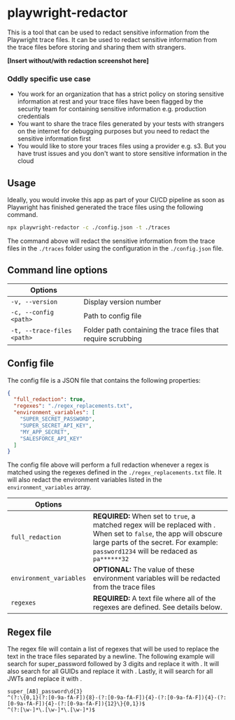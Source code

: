 # playwright-redactor

This is a tool that can be used to redact sensitive information from the Playwright trace files. It can be used to redact sensitive information from the trace files before storing and sharing them with strangers.

**[Insert without/with redaction screenshot here]**

### Oddly specific use case

* You work for an organization that has a strict policy on storing sensitive information at rest and your trace files have been flagged by the security team for containing sensitive information e.g. production credentials
* You want to share the trace files generated by your tests with strangers on the internet for debugging purposes but you need to redact the sensitive information first
* You would like to store your traces files using a provider e.g. s3. But you have trust issues and you don't want to store sensitive information in the cloud

## Usage

Ideally, you would invoke this app as part of your CI/CD pipeline as soon as Playwright has finished generated the trace files using the following command.

```bash
npx playwright-redactor -c ./config.json -t ./traces
```

The command above will redact the sensitive information from the trace files in the `./traces` folder using the configuration in the `./config.json` file.

## Command line options

| Options  |          |
| -------- | -------- |
| `-v, --version`   | Display version number   |
|`-c, --config <path>`   | Path to config file  |
|`-t, --trace-files <path>`   | Folder path containing the trace files that require scrubbing  |


## Config file

The config file is a JSON file that contains the following properties:

```json
{
  "full_redaction": true,
  "regexes": "./regex_replacements.txt",
  "environment_variables": [
    "SUPER_SECRET_PASSWORD",
    "SUPER_SECRET_API_KEY",
    "MY_APP_SECRET",
    "SALESFORCE_API_KEY"
  ]
}
```

The config file above will perform a full redaction whenever a regex is matched using the regexes defined in the `./regex_replacements.txt` file. It will also redact the environment variables listed in the `environment_variables` array.

| Options  |          |
| -------- | -------- |
| `full_redaction`   | **REQUIRED:** When set to `true`, a matched regex will be replaced with <REDACTED>. When set to `false`, the app will obscure large parts of the secret. For example: `password1234` will be redaced as `pa******32`   |
|`environment_variables`   | **OPTIONAL:** The value of these environment variables will be redacted from the trace files  |
|`regexes`   | **REQUIRED:** A text file where all of the regexes are defined. See details below.  |

## Regex file

The regex file will contain a list of regexes that will be used to replace the text in the trace files separated by a newline. The following example will search for super_password followed by 3 digits and replace it with <REDACTED>. It will also search for all GUIDs and replace it with <REDACTED>.  Lastly, it will search for all JWTs and replace it with <REDACTED>.

```text
super_[AB]_password\d{3}
^(?:\{0,1}(?:[0-9a-fA-F]){8}-(?:[0-9a-fA-F]){4}-(?:[0-9a-fA-F]){4}-(?:[0-9a-fA-F]){4}-(?:[0-9a-fA-F]){12}\}{0,1})$
^(?:[\w-]*\.[\w-]*\.[\w-]*)$
```